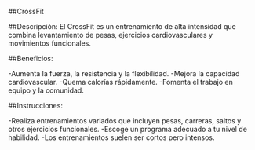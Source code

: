 ##CrossFit

##Descripción:
El CrossFit es un entrenamiento de alta intensidad que combina levantamiento de pesas, ejercicios cardiovasculares y movimientos funcionales.


##Beneficios:

-Aumenta la fuerza, la resistencia y la flexibilidad.
-Mejora la capacidad cardiovascular.
-Quema calorías rápidamente.
-Fomenta el trabajo en equipo y la comunidad.

##Instrucciones:

-Realiza entrenamientos variados que incluyen pesas, carreras, saltos y otros ejercicios funcionales.
-Escoge un programa adecuado a tu nivel de habilidad.
-Los entrenamientos suelen ser cortos pero intensos.
